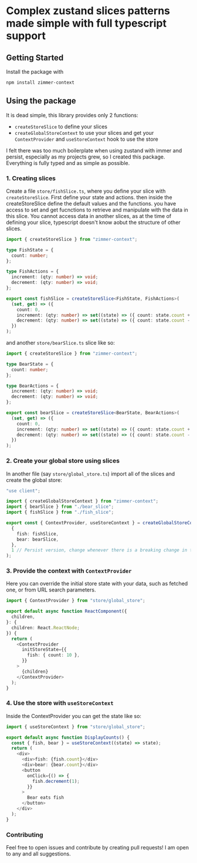 # Complex zustand slices patterns made simple with full typescript support

## Getting Started

Install the package with

```bash
npm install zimmer-context
```

## Using the package

It is dead simple, this library provides only 2 functions:

- `createStoreSlice` to define your slices
- `createGlobalStoreContext` to use your slices and get your `ContextProvider` and `useStoreContext` hook to use the store

I felt there was too much boilerplate when using zustand with immer and persist, especially as my projects grew, so I created this package. Everything is fully typed and as simple as possible.

### 1. Creating slices

Create a file `store/fishSlice.ts`, where you define your slice with `createStoreSlice`. First define your state and actions. then inside the createStoreSlice define the default values and the functions. you have access to set and get fucnctions to retrieve and manipulate with the data in this slice. You cannot access data in another slices, as at the time of defining your slice, typescript doesn't know aobut the structure of other slices.

```typescript
import { createStoreSlice } from "zimmer-context";

type FishState = {
  count: number;
};

type FishActions = {
  increment: (qty: number) => void;
  decrement: (qty: number) => void;
};

export const fishSlice = createStoreSlice<FishState, FishActions>(
  (set, get) => ({
    count: 0,
    increment: (qty: number) => set((state) => ({ count: state.count + qty })),
    decrement: (qty: number) => set((state) => ({ count: state.count - qty })),
  })
);
```

and another `store/bearSlice.ts` slice like so:

```typescript
import { createStoreSlice } from "zimmer-context";

type BearState = {
  count: number;
};

type BearActions = {
  increment: (qty: number) => void;
  decrement: (qty: number) => void;
};

export const bearSlice = createStoreSlice<BearState, BearActions>(
  (set, get) => ({
    count: 0,
    increment: (qty: number) => set((state) => ({ count: state.count + qty })),
    decrement: (qty: number) => set((state) => ({ count: state.count - qty })),
  })
);
```

### 2. Create your global store using slices

In another file (say `store/global_store.ts`) import all of the slices and create the global store:

```typescript
"use client";

import { createGlobalStoreContext } from "zimmer-context";
import { bearSlice } from "./bear_slice";
import { fishSlice } from "./fish_slice";

export const { ContextProvider, useStoreContext } = createGlobalStoreContext(
  {
    fish: fishSlice,
    bear: bearSlice,
  },
  1 // Persist version, change whenever there is a breaking change in the structure of the store
);
```

### 3. Provide the context with `ContextProvider`

Here you can override the initial store state with your data, such as fetched one, or from URL search parameters.

```typescript
import { ContextProvider } from "store/global_store";

export default async function ReactComponent({
  children,
}: {
  children: React.ReactNode;
}) {
  return (
    <ContextProvider
      initStoreState={{
        fish: { count: 10 },
      }}
    >
      {children}
    </ContextProvider>
  );
}
```

### 4. Use the store with `useStoreContext`

Inside the ContextProvider you can get the state like so:

```typescript
import { useStoreContext } from "store/global_store";

export default async function DisplayCounts() {
  const { fish, bear } = useStoreContext((state) => state);
  return (
    <div>
      <div>fish: {fish.count}</div>
      <div>bear: {bear.count}</div>
      <button
        onClick={() => {
          fish.decrement(1);
        }}
      >
        Bear eats fish
      </button>
    </div>
  );
}
```

### Contributing

Feel free to open issues and contribute by creating pull requests! I am open to any and all suggestions.
